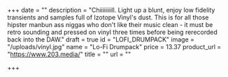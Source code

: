 +++
date = ""
description = "Chiiiiiiiill. Light up a blunt, enjoy low fidelity transients and samples full of Izotope Vinyl's dust. This is for all those hipster manbun ass niggas who don't like their music clean - it must be retro sounding and pressed on vinyl three times before being rerecorded back into the DAW."
draft = true
id = "LOFI_DRUMPACK"
image = "/uploads/vinyl.jpg"
name = "Lo-Fi Drumpack"
price = 13.37
product_url = "https://www.203.media/"
title = ""
url = ""

+++
